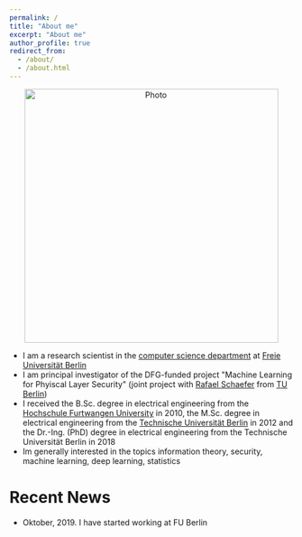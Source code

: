 ```yaml
---
permalink: /
title: "About me"
excerpt: "About me"
author_profile: true
redirect_from: 
  - /about/
  - /about.html
---
```


<p align="center">
  <img src="https://Fritschek.github.io/files/profile2.png?raw=true" alt="Photo" style="width: 450px;"/> 
</p>

* I am a research scientist in the [computer science department](https://www.mi.fu-berlin.de/en/index.html) at [Freie Universität Berlin](https://www.fu-berlin.de/en/index.html)
* I am principal investigator of the DFG-funded project "Machine Learning for Phyiscal Layer Security"
 (joint project with [Rafael Schaefer](http://www.user.tu-berlin.de/rafaelfs/) from [TU Berlin](https://www.tu-berlin.de/menue/home/parameter/en/))
 * I received the B.Sc. degree in electrical engineering from the [Hochschule Furtwangen University](https://www.hs-furtwangen.de/en/) in 2010, the M.Sc. degree in electrical engineering from the [Technische Universität Berlin](https://www.tu-berlin.de/menue/home/parameter/en/) in 2012 and the Dr.-Ing. (PhD) degree in electrical engineering from the Technische Universität Berlin in 2018
 * Im generally interested in the topics information theory, security, machine learning, deep learning, statistics

# Recent News
* Oktober, 2019. I have started working at FU Berlin

